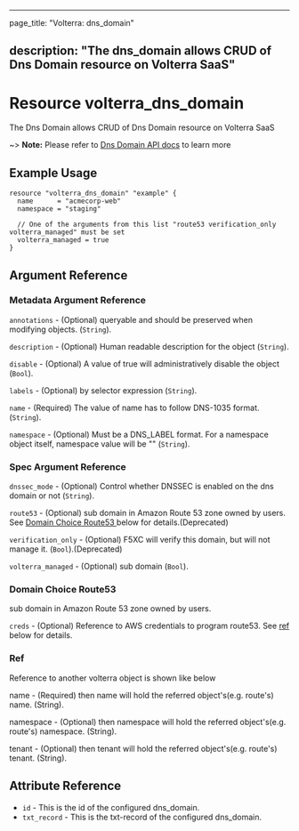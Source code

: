 ---

page_title: "Volterra: dns_domain"

description: "The dns_domain allows CRUD of Dns Domain resource on Volterra SaaS"
---------------------------------------------------------------------------------

Resource volterra_dns_domain
============================

The Dns Domain allows CRUD of Dns Domain resource on Volterra SaaS

~> **Note:** Please refer to [Dns Domain API docs](https://docs.cloud.f5.com/docs/api/dns-domain) to learn more

Example Usage
-------------

```hcl
resource "volterra_dns_domain" "example" {
  name      = "acmecorp-web"
  namespace = "staging"

  // One of the arguments from this list "route53 verification_only volterra_managed" must be set
  volterra_managed = true
}

```

Argument Reference
------------------

### Metadata Argument Reference

`annotations` - (Optional) queryable and should be preserved when modifying objects. (`String`).

`description` - (Optional) Human readable description for the object (`String`).

`disable` - (Optional) A value of true will administratively disable the object (`Bool`).

`labels` - (Optional) by selector expression (`String`).

`name` - (Required) The value of name has to follow DNS-1035 format. (`String`).

`namespace` - (Optional) Must be a DNS_LABEL format. For a namespace object itself, namespace value will be "" (`String`).

### Spec Argument Reference

`dnssec_mode` - (Optional) Control whether DNSSEC is enabled on the dns domain or not (`String`).

`route53` - (Optional) sub domain in Amazon Route 53 zone owned by users. See [Domain Choice Route53 ](#domain-choice-route53) below for details.(Deprecated)

`verification_only` - (Optional) F5XC will verify this domain, but will not manage it. (`Bool`).(Deprecated)

`volterra_managed` - (Optional) sub domain (`Bool`).

### Domain Choice Route53

sub domain in Amazon Route 53 zone owned by users.

`creds` - (Optional) Reference to AWS credentials to program route53. See [ref](#ref) below for details.

### Ref

Reference to another volterra object is shown like below

name - (Required) then name will hold the referred object's(e.g. route's) name. (String).

namespace - (Optional) then namespace will hold the referred object's(e.g. route's) namespace. (String).

tenant - (Optional) then tenant will hold the referred object's(e.g. route's) tenant. (String).

Attribute Reference
-------------------

-	`id` - This is the id of the configured dns_domain.
-	`txt_record` - This is the txt-record of the configured dns_domain.
